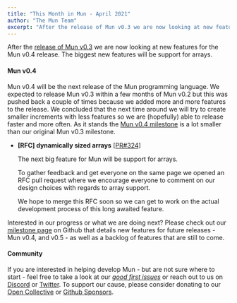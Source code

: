 ```yaml
---
title: "This Month in Mun - April 2021"
author: "The Mun Team"
excerpt: "After the release of Mun v0.3 we are now looking at new features for the Mun v0.4 release. The biggest new features will probably be support for arrays."
---
```


After the [release of Mun v0.3][v3r] we are now looking at new features for the Mun v0.4 release. 
The biggest new features will be support for arrays.

#### Mun v0.4

Mun v0.4 will be the next release of the Mun programming language. 
We expected to release Mun v0.3 within a few months of Mun v0.2 but this was pushed back a couple of times because we added more and more features to the release. 
We concluded that the next time around we will try to create smaller increments with less features so we are (hopefully) able to release faster and more often. As it stands the [Mun v0.4 milestone][v4m] is a lot smaller than our original Mun v0.3 milestone.

* **[RFC] dynamically sized arrays** [[PR#324]](https://github.com/mun-lang/mun/pull/324)

  The next big feature for Mun will be support for arrays.
 
  To gather feedback and get everyone on the same page we opened an RFC pull request where we encourage everyone to comment on our design choices with regards to array support.

  We hope to merge this RFC soon so we can get to work on the actual development process of this long awaited feature.

Interested in our progress or what we are doing next?
Please check out our [milestone page](https://github.com/mun-lang/mun/milestones) on Github that details new features for future releases - Mun v0.4, and v0.5 - as well as a backlog of features that are still to come.

#### Community

If you are interested in helping develop Mun - but are not sure where to start - feel free to take a look at our [*good first issues*][gfi] or reach out to us on [Discord](https://discord.gg/SfvvcCU) or [Twitter][twi]. To support our cause, please consider donating to our [Open Collective][oc] or [Github Sponsors][gs].

[doh]: https://hacktoberfest.digitalocean.com
[gfi]: https://github.com/mun-lang/mun/issues?q=is%3Aissue+is%3Aopen+label%3A%22good+first+issue%22
[oc]: https://opencollective.com/mun
[gs]: https://github.com/sponsors/mun-lang
[twi]: https://twitter.com/munlangorg
[v3r]: https://mun-lang.org/blog/2021/04/11/release-mun-v0-3-0/
[v4m]: https://github.com/mun-lang/mun/milestone/5
